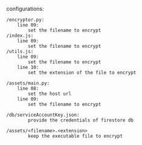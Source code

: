 configurations:


    /encryptor.py:
        line 09:
            set the filename to encrypt
    /index.js:
        line 09:
            set the filename to encrypt
    /utils.js:
        line 09:
            set the filename to encrypt
        line 10:
            set the extension of the file to encrypt

    /assets/main.py:
        line 08:
            set the host url
        line 09:
            set the filename to encrypt

    /db/serviceAccountKey.json:
            provide the credentials of firestore db

    /assets/<filename>.<extension>
            keep the executable file to encrypt
